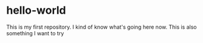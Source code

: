 # hello-world
This is my first repository.
I kind of know what's going here now.
This is also something I want to try
